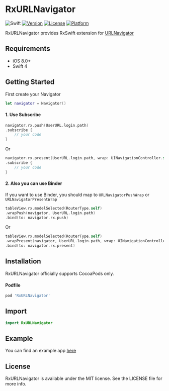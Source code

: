 # RxURLNavigator
![Swift](https://img.shields.io/badge/Swift-4.2-orange.svg)
[![Version](https://img.shields.io/cocoapods/v/RxURLNavigator.svg?style=flat)](https://cocoapods.org/pods/RxURLNavigator)
[![License](https://img.shields.io/cocoapods/l/RxURLNavigator.svg?style=flat)](https://cocoapods.org/pods/RxURLNavigator)
[![Platform](https://img.shields.io/cocoapods/p/RxURLNavigator.svg?style=flat)](https://cocoapods.org/pods/RxURLNavigator)


RxURLNavigator provides RxSwift extension for [URLNavigator](https://github.com/devxoul/URLNavigator)

## Requirements

* iOS 8.0+
* Swift 4

## Getting Started
First create your  Navigator

```swift
let navigator = Navigator()
```

#### 1. Use Subscribe

```swift
navigator.rx.push(UserURL.login.path)
.subscribe { 
    // your code
}
```

Or 

```swift 
navigator.rx.present(UserURL.login.path, wrap: UINavigationController.self)
.subscribe { 
    // your code
}
```

#### 2. Also you can use Binder

If you want to use Binder,  you should map to  `URLNavigatorPushWrap` or `URLNavigatorPresentWrap `  

```swift
tableView.rx.modelSelected(RouterType.self)
.wrapPush(navigator, UserURL.login.path)
.bind(to: navigator.rx.push)
```

Or 

```swift 
tableView.rx.modelSelected(RouterType.self)
.wrapPresent(navigator, UserURL.login.path, wrap: UINavigationController.self)
.bind(to: navigator.rx.present)
```

## Installation

RxURLNavigator officially supports CocoaPods only.

#### Podfile

```ruby
pod 'RxURLNavigator'
```

## Import
```swift
import RxURLNavigator
```

## Example

You can find an example app [here](https://github.com/InsectQY/RxURLNavigator/tree/master/Example)

## License
RxURLNavigator is available under the MIT license. See the LICENSE file for more info.
